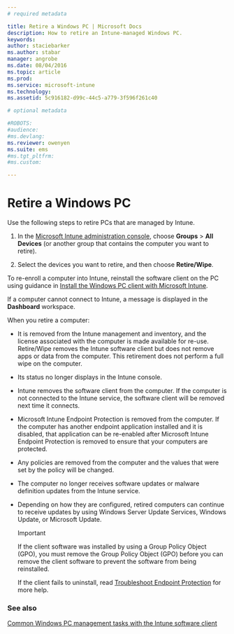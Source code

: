 ```yaml
---
# required metadata

title: Retire a Windows PC | Microsoft Docs
description: How to retire an Intune-managed Windows PC.
keywords:
author: staciebarkerms.author: stabar
manager: angrobe
ms.date: 08/04/2016
ms.topic: article
ms.prod:
ms.service: microsoft-intune
ms.technology:
ms.assetid: 5c916182-d99c-44c5-a779-3f596f261c40

# optional metadata

#ROBOTS:
#audience:
#ms.devlang:
ms.reviewer: owenyen
ms.suite: ems
#ms.tgt_pltfrm:
#ms.custom:

---
```


# Retire a Windows PC
Use the following steps to retire PCs that are managed by Intune.

1.  In the [Microsoft Intune administration console](https://manage.microsoft.com/), choose **Groups** &gt; **All Devices** (or another group that contains the computer you want to retire).

2.  Select the devices you want to retire, and then choose **Retire/Wipe**.

To re-enroll a computer into Intune, reinstall the software client on the PC using guidance in [Install the Windows PC client with Microsoft Intune](install-the-windows-pc-client-with-microsoft-intune.md).

If a computer cannot connect to Intune, a message is displayed in the **Dashboard** workspace.

When you retire a computer:

-   It is removed from the Intune management and inventory, and the license associated with the computer is made available for re-use. Retire/Wipe removes the Intune software client but does not remove apps or data from the computer. This retirement does not perform a full wipe on the computer.

-   Its status no longer displays in the Intune console.

-   Intune removes the software client from the computer. If the computer is not connected to the Intune service, the software client will be removed next time it connects.

-   Microsoft Intune Endpoint Protection is removed from the computer. If the computer has another endpoint application installed and it is disabled, that application can be re-enabled after Microsoft Intune Endpoint Protection is removed to ensure that your computers are protected.

-   Any policies are removed from the computer and the values that were set by the policy will be changed.

-   The computer no longer receives software updates or malware definition updates from the Intune service.

-   Depending on how they are configured, retired computers can continue to receive updates by using Windows Server Update Services, Windows Update, or Microsoft Update.

    > [!IMPORTANT]
    > If the client software was installed by using a Group Policy Object (GPO), you must remove the Group Policy Object (GPO) before you can remove the client software to prevent the software from being reinstalled.

    If the client fails to uninstall, read [Troubleshoot Endpoint Protection](/intune/troubleshoot/troubleshoot-endpoint-protection-in-microsoft-intune) for more help.

### See also

[Common Windows PC management tasks with the Intune software client](common-windows-pc-management-tasks-with-the-microsoft-intune-computer-client.md)